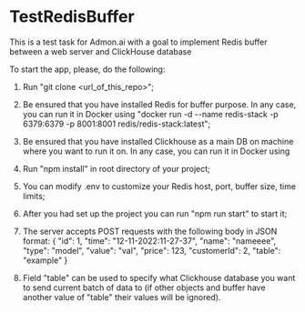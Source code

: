 # TestRedisBuffer
This is a test task for Admon.ai with a goal to implement Redis buffer between a web server and ClickHouse database

To start the app, please, do the following:
  1) Run "git clone <url_of_this_repo>";
  2) Be ensured that you have installed Redis for buffer purpose. In any case, you can run it in Docker using "docker run -d --name redis-stack -p 6379:6379 -p 8001:8001 redis/redis-stack:latest";
  3) Be ensured that you have installed Clickhouse as a main DB on machine where you want to run it on. In any case, you can run it in Docker using
  4) Run "npm install" in root directory of your project;
  5) You can modify .env to customize your Redis host, port, buffer size, time limits;
  6) After you had set up the project you can run "npm run start" to start it;
  7) The server accepts POST requests with the following body in JSON format:
    {
    "id": 1,
    "time": "12-11-2022:11-27-37",
    "name": "nameeee",
    "type": "model",
    "value": "val",
    "price": 123,
    "customerId": 2,
    "table": "example"
  }
  
  8) Field "table" can be used to specify what Clickhouse database you want to send current batch of data to (if other objects and buffer have another value of "table" their values will be ignored).
